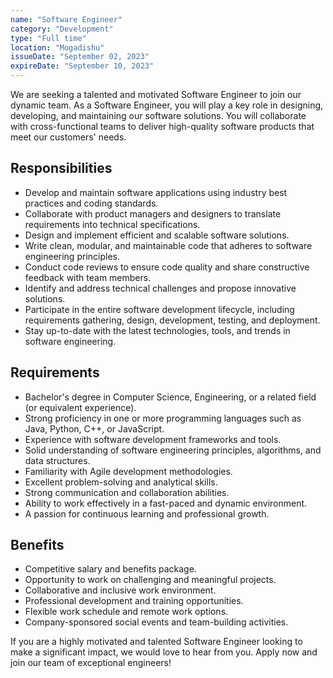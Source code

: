 ```yaml
---
name: "Software Engineer"
category: "Development"
type: "Full time"
location: "Mogadishu"
issueDate: "September 02, 2023"
expireDate: "September 10, 2023"
---
```


We are seeking a talented and motivated Software Engineer to join our dynamic team. As a Software Engineer, you will play a key role in designing, developing, and maintaining our software solutions. You will collaborate with cross-functional teams to deliver high-quality software products that meet our customers' needs.

## Responsibilities

- Develop and maintain software applications using industry best practices and coding standards.
- Collaborate with product managers and designers to translate requirements into technical specifications.
- Design and implement efficient and scalable software solutions.
- Write clean, modular, and maintainable code that adheres to software engineering principles.
- Conduct code reviews to ensure code quality and share constructive feedback with team members.
- Identify and address technical challenges and propose innovative solutions.
- Participate in the entire software development lifecycle, including requirements gathering, design, development, testing, and deployment.
- Stay up-to-date with the latest technologies, tools, and trends in software engineering.

## Requirements

- Bachelor's degree in Computer Science, Engineering, or a related field (or equivalent experience).
- Strong proficiency in one or more programming languages such as Java, Python, C++, or JavaScript.
- Experience with software development frameworks and tools.
- Solid understanding of software engineering principles, algorithms, and data structures.
- Familiarity with Agile development methodologies.
- Excellent problem-solving and analytical skills.
- Strong communication and collaboration abilities.
- Ability to work effectively in a fast-paced and dynamic environment.
- A passion for continuous learning and professional growth.

## Benefits

- Competitive salary and benefits package.
- Opportunity to work on challenging and meaningful projects.
- Collaborative and inclusive work environment.
- Professional development and training opportunities.
- Flexible work schedule and remote work options.
- Company-sponsored social events and team-building activities.

If you are a highly motivated and talented Software Engineer looking to make a significant impact, we would love to hear from you. Apply now and join our team of exceptional engineers!
